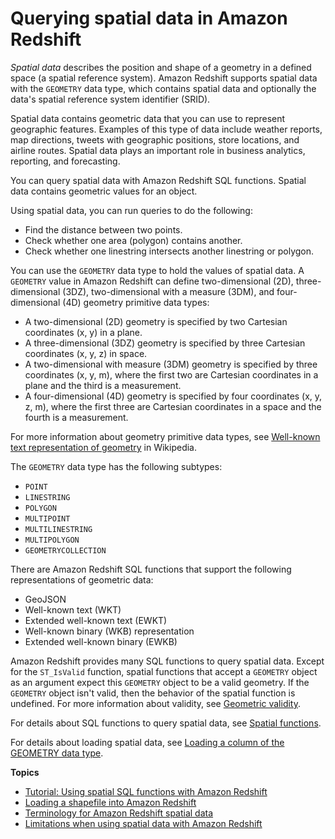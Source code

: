 # Querying spatial data in Amazon Redshift<a name="geospatial-overview"></a>

*Spatial data* describes the position and shape of a geometry in a defined space \(a spatial reference system\)\. Amazon Redshift supports spatial data with the `GEOMETRY` data type, which contains spatial data and optionally the data's spatial reference system identifier \(SRID\)\. 

Spatial data contains geometric data that you can use to represent geographic features\. Examples of this type of data include weather reports, map directions, tweets with geographic positions, store locations, and airline routes\. Spatial data plays an important role in business analytics, reporting, and forecasting\. 

You can query spatial data with Amazon Redshift SQL functions\. Spatial data contains geometric values for an object\. 

Using spatial data, you can run queries to do the following:
+ Find the distance between two points\.
+ Check whether one area \(polygon\) contains another\.
+ Check whether one linestring intersects another linestring or polygon\.

You can use the `GEOMETRY` data type to hold the values of spatial data\. A `GEOMETRY` value in Amazon Redshift can define two\-dimensional \(2D\), three\-dimensional \(3DZ\), two\-dimensional with a measure \(3DM\), and four\-dimensional \(4D\) geometry primitive data types:
+ A two\-dimensional \(2D\) geometry is specified by two Cartesian coordinates \(x, y\) in a plane\.
+ A three\-dimensional \(3DZ\) geometry is specified by three Cartesian coordinates \(x, y, z\) in space\.
+ A two\-dimensional with measure \(3DM\) geometry is specified by three coordinates \(x, y, m\), where the first two are Cartesian coordinates in a plane and the third is a measurement\.
+ A four\-dimensional \(4D\) geometry is specified by four coordinates \(x, y, z, m\), where the first three are Cartesian coordinates in a space and the fourth is a measurement\.

For more information about geometry primitive data types, see [Well\-known text representation of geometry](https://en.wikipedia.org/wiki/Well-known_text_representation_of_geometry) in Wikipedia\.   

The `GEOMETRY` data type has the following subtypes: 
+ `POINT`
+ `LINESTRING`
+ `POLYGON`
+ `MULTIPOINT`
+ `MULTILINESTRING`
+ `MULTIPOLYGON`
+ `GEOMETRYCOLLECTION`

There are Amazon Redshift SQL functions that support the following representations of geometric data:
+ GeoJSON
+ Well\-known text \(WKT\) 
+ Extended well\-known text \(EWKT\)
+ Well\-known binary \(WKB\) representation 
+ Extended well\-known binary \(EWKB\)

Amazon Redshift provides many SQL functions to query spatial data\. Except for the `ST_IsValid` function, spatial functions that accept a `GEOMETRY` object as an argument expect this `GEOMETRY` object to be a valid geometry\. If the `GEOMETRY` object isn't valid, then the behavior of the spatial function is undefined\. For more information about validity, see [Geometric validity](spatial-terminology.md#spatial-terminology-validity)\. 

For details about SQL functions to query spatial data, see [Spatial functions](geospatial-functions.md)\. 

For details about loading spatial data, see [Loading a column of the GEOMETRY data type](copy-usage_notes-spatial-data.md)\. 

**Topics**
+ [Tutorial: Using spatial SQL functions with Amazon Redshift](spatial-tutorial.md)
+ [Loading a shapefile into Amazon Redshift](spatial-copy-shapefile.md)
+ [Terminology for Amazon Redshift spatial data](spatial-terminology.md)
+ [Limitations when using spatial data with Amazon Redshift](spatial-limitations.md)